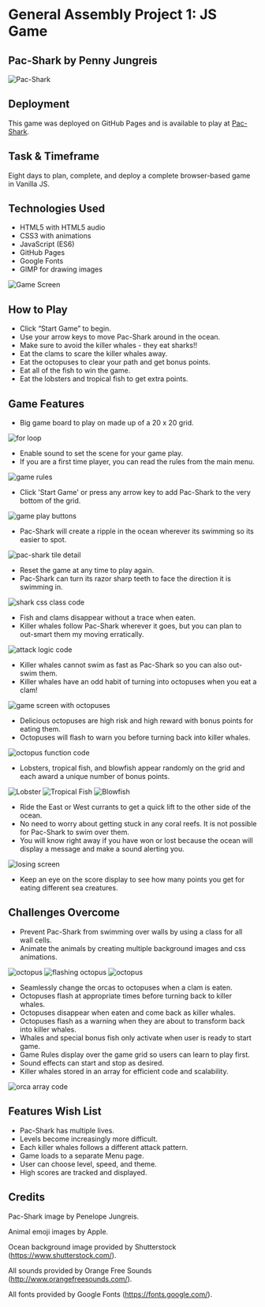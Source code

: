 # General Assembly Project 1: JS Game
## Pac-Shark by Penny Jungreis

![Pac-Shark](./images/shark-e.png)
## Deployment
This game was deployed on GitHub Pages and is available to play at [Pac-Shark](https://penelopecj.github.io/pac-shark/).

## Task & Timeframe
Eight days to plan, complete, and deploy a complete browser-based game in Vanilla JS. 

## Technologies Used
* HTML5 with HTML5 audio
* CSS3 with animations
* JavaScript (ES6)
* GitHub Pages
* Google Fonts
* GIMP for drawing images

![Game Screen](./images/Screenshot%202021-02-09%20at%2017.04.00.png)

## How to Play
* Click “Start Game” to begin.
* Use your arrow keys to move Pac-Shark around in the ocean.
* Make sure to avoid the killer whales - they eat sharks!!
* Eat the clams to scare the killer whales away.
* Eat the octopuses to clear your path and get bonus points.
* Eat all of the fish to win the game.
* Eat the lobsters and tropical fish to get extra points.  

## Game Features
* Big game board to play on made up of a 20 x 20 grid.

![for loop](./images/Screenshot%202021-02-09%20at%2017.43.39.png)
* Enable sound to set the scene for your game play.
* If you are a first time player, you can read the rules from the main menu.

![game rules](./images/Screenshot%202021-02-09%20at%2017.24.31.png)
* Click 'Start Game' or press any arrow key to add Pac-Shark to the very bottom of the grid.

![game play buttons](./images/Screenshot%202021-02-09%20at%2017.04.00%20copy.png)
* Pac-Shark will create a ripple in the ocean wherever its swimming so its easier to spot.

![pac-shark tile detail](./images/Screenshot%202021-02-09%20at%2017.29.28.png)
* Reset the game at any time to play again.
* Pac-Shark can turn its razor sharp teeth to face the direction it is swimming in.

![shark css class code](./images/Screenshot%202021-02-09%20at%2017.31.03.png)
* Fish and clams disappear without a trace when eaten.
* Killer whales follow Pac-Shark wherever it goes, but you can plan to out-smart them my moving erratically.

![attack logic code](./images/Screenshot%202021-02-09%20at%2017.33.48.png)
* Killer whales cannot swim as fast as Pac-Shark so you can also out-swim them.
* Killer whales have an odd habit of turning into octopuses when you eat a clam!

![game screen with octopuses](./images/Screenshot%202021-02-09%20at%2017.06.00.png)
* Delicious octopuses are high risk and high reward with bonus points for eating them.
* Octopuses will flash to warn you before turning back into killer whales.

![octopus function code](./images/Screenshot%202021-02-09%20at%2017.35.30.png)
* Lobsters, tropical fish, and blowfish appear randomly on the grid and each award a unique number of bonus points.

![Lobster](./images/lobster.png)
![Tropical Fish](./images/tropical.png)
![Blowfish](./images/blowfish.png)
* Ride the East or West currants to get a quick lift to the other side of the ocean.
* No need to worry about getting stuck in any coral reefs. It is not possible for Pac-Shark to swim over them.
* You will know right away if you have won or lost because the ocean will display a message and make a sound alerting you.

![losing screen](./images/Screenshot%202021-02-09%20at%2017.04.27.png)
* Keep an eye on the score display to see how many points you get for eating different sea creatures.

## Challenges Overcome
* Prevent Pac-Shark from swimming over walls by using a class for all wall cells.
* Animate the animals by creating multiple background images and css animations.

![octopus](./images/octopus.png)
![flashing octopus](./images/octopus-flash.png)
![octopus](./images/octopus-swag.png)
* Seamlessly change the orcas to octopuses when a clam is eaten.
* Octopuses flash at appropriate times before turning back to killer whales.
* Octopuses disappear when eaten and come back as killer whales.
* Octopuses flash as a warning when they are about to transform back into killer whales.
* Whales and special bonus fish only activate when user is ready to start game.
* Game Rules display over the game grid so users can learn to play first.
* Sound effects can start and stop as desired.
* Killer whales stored in an array for efficient code and scalability.

![orca array code](./images/Screenshot%202021-02-09%20at%2017.41.33.png)

## Features Wish List
* Pac-Shark has multiple lives.
* Levels become increasingly more difficult.
* Each killer whales follows a different attack pattern.
* Game loads to a separate Menu page.
* User can choose level, speed, and theme.
* High scores are tracked and displayed.

## Credits
Pac-Shark image by Penelope Jungreis.

Animal emoji images by Apple.

Ocean background image provided by Shutterstock (https://www.shutterstock.com/).

All sounds provided by Orange Free Sounds (http://www.orangefreesounds.com/).

All fonts provided by Google Fonts (https://fonts.google.com/).

